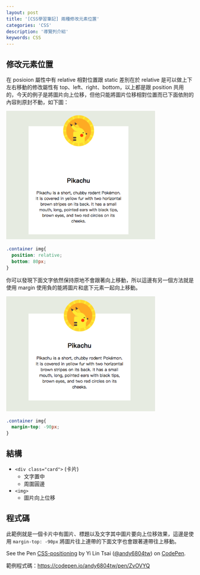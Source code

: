 ```yaml
---
layout: post
title: '[CSS學習筆記] 兩種修改元素位置'
categories: 'CSS'
description: '導覽列介紹'
keywords: CSS
---
```


## 修改元素位置
在 posioion 屬性中有 relative 相對位置跟 static 差別在於 relative 是可以做上下左右移動的修改屬性有 top、left、right、bottom，以上都是跟 position 共用的，今天的例子是將圖片向上位移，但他只能將圖片位移相對位置而已下面依附的內容則原封不動，如下圖：

<img src="/images/posts/web/img1061221-2.png" width="400">

```css
.container img{
  position: relative;
  bottom: 80px;
}
```

你可以發現下面文字依然保持原地不會跟著向上移動，所以這邊有另一個方法就是使用 margin 使用負的能將圖片和底下元素一起向上移動。

<img src="/images/posts/web/img1061221-3.png" width="400">

```css
.container img{
  margin-top: -90px;
}
```

## 結構

- `<div class="card">` (卡片)
  - 文字置中
  - 周圍圓邊
- `<img>`
  - 圖片向上位移

## 程式碼

此範例就是一個卡片中有圖片、標題以及文字其中圖片要向上位移效果，這邊是使用 `margin-top: -90px` 將圖片往上連帶的下面文字也會跟著連帶往上移動。

<p data-height="265" data-theme-id="0" data-slug-hash="ZvOVYQ" data-default-tab="html,result" data-user="andy6804tw" data-embed-version="2" data-pen-title="CSS-positioning" data-preview="true" class="codepen">See the Pen <a href="https://codepen.io/andy6804tw/pen/ZvOVYQ/">CSS-positioning</a> by Yi Lin Tsai  (<a href="https://codepen.io/andy6804tw">@andy6804tw</a>) on <a href="https://codepen.io">CodePen</a>.</p>
<script async src="https://production-assets.codepen.io/assets/embed/ei.js"></script>

範例程式碼：https://codepen.io/andy6804tw/pen/ZvOVYQ
